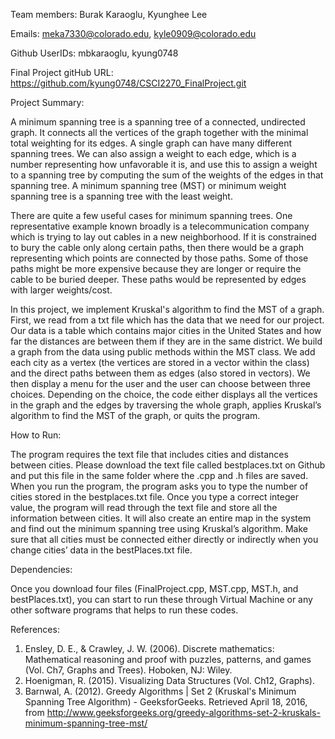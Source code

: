 Team members: Burak Karaoglu, Kyunghee Lee

Emails: meka7330@colorado.edu, kyle0909@colorado.edu

Github UserIDs: mbkaraoglu, kyung0748

Final Project gitHub URL: https://github.com/kyung0748/CSCI2270_FinalProject.git


Project Summary:

A minimum spanning tree is a spanning tree of a connected, undirected graph. It connects all the vertices of the graph together with the minimal total weighting for its edges.
A single graph can have many different spanning trees. We can also assign a weight to each edge, which is a number representing how unfavorable it is, and use this to assign a weight to a spanning tree by computing the sum of the weights of the edges in that spanning tree. A minimum spanning tree (MST) or minimum weight spanning tree is a spanning tree with the least weight.

There are quite a few useful cases for minimum spanning trees. One representative example known broadly is a telecommunication company which is trying to lay out cables in a new neighborhood. If it is constrained to bury the cable only along certain paths, then there would be a graph representing which points are connected by those paths. Some of those paths might be more expensive because they are longer or require the cable to be buried deeper. These paths would be represented by edges with larger weights/cost.
			
In this project, we implement Kruskal's algorithm to find the MST of a graph. First, we read from a txt file which has the data that we need for our project. Our data is a table which contains major cities in the United States and how far the distances are between them if they are in the same district. We build a graph from the data using public methods within the MST class. We add each city as a vertex (the vertices are stored in a vector within the class) and the direct paths between them as edges (also stored in vectors). We then display a menu for the user and the user can choose between three choices. Depending on the choice, the code either displays all the vertices in the graph and the edges by traversing the whole graph, applies Kruskal’s algorithm to find the MST of the graph, or quits the program.


How to Run:

The program requires the text file that includes cities and distances between cities. Please download the text file called bestplaces.txt on Github and put this file in the same folder where the .cpp and .h files are saved. When you run the program, the program asks you to type the number of cities stored in the bestplaces.txt file. Once you type a correct integer value, the program will read through the text file and store all the information between cities. It will also create an entire map in the system and find out the minimum spanning tree using Kruskal’s algorithm. Make sure that all cities must be connected either directly or indirectly when you change cities’ data in the bestPlaces.txt file. 


Dependencies:

Once you download four files (FinalProject.cpp, MST.cpp, MST.h, and bestPlaces.txt), you can start to run these through Virtual Machine or any other software programs that helps to run these codes. 


References:

1. Ensley, D. E., & Crawley, J. W. (2006). Discrete mathematics: Mathematical reasoning and proof with puzzles, patterns, and games (Vol. Ch7, Graphs and Trees). Hoboken, NJ: Wiley. 
2. Hoenigman, R. (2015). Visualizing Data Structures (Vol. Ch12, Graphs).
3. Barnwal, A. (2012). Greedy Algorithms | Set 2 (Kruskal's Minimum Spanning Tree Algorithm) - GeeksforGeeks. Retrieved April 18, 2016, from http://www.geeksforgeeks.org/greedy-algorithms-set-2-kruskals-minimum-spanning-tree-mst/ 

